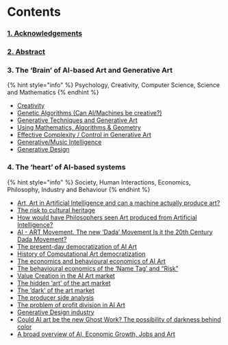 # Contents

### [1. Acknowledgements](acknowledgements.md) <a href="#1-acknowledgements" id="1-acknowledgements"></a>

### [2. Abstract](abstract.md)

### 3. The ‘Brain’ of AI-based Art and Generative Art <a href="#2-the-brain-of-ai-based-art-and-generative-art" id="2-the-brain-of-ai-based-art-and-generative-art"></a>

{% hint style="info" %}
Psychology, Creativity, Computer Science, Science and Mathematics
{% endhint %}

* [Creativity](the-brain-of-ai-based-art-and-generative-art/creativity/)
* [Genetic Algorithms (Can AI/Machines be creative?)](can-ai-machines-be-creative/)
* [Generative Techniques and Generative Art](can-ai-machines-be-creative/generative-techniques-and-generative-art/)
* [Using Mathematics, Algorithms & Geometry](can-ai-machines-be-creative/generative-techniques-and-generative-art/mathematics-algorithms-and-geometry.md)
* [Effective Complexity / Control in Generative Art](can-ai-machines-be-creative/generative-techniques-and-generative-art/effective-complexity-control-in-generative-art.md)
* [Generative/Music Intelligence](can-ai-machines-be-creative/generative-music-intelligence.md)
* [Generative Design](can-ai-machines-be-creative/generative-design.md)

### 4. The ‘heart’ of AI-based systems <a href="#3-the-heart-of-ai-based-systems" id="3-the-heart-of-ai-based-systems"></a>

{% hint style="info" %}
Society, Human Interactions, Economics, Philosophy, Industry and Behaviour
{% endhint %}

* [Art, Art in Artificial Intelligence and can a machine actually produce art?](the-heart-of-ai-based-systems-society-human-interactions-economics-philosophy-and-behavior/art-art-in-artificial-intelligence-and-can-a-machine-actually-produce-art.md)
* [The risk to cultural heritage](the-heart-of-ai-based-systems-society-human-interactions-economics-philosophy-and-behavior/the-risk-to-cultural-heritage.md)
* [How would have Philosophers seen Art produced from Artificial Intelligence?](the-heart-of-ai-based-systems-society-human-interactions-economics-philosophy-and-behavior/how-would-have-philosophers-seen-art-produced-from-artificial-intelligence.md)
* [AI - ART Movement. The new ‘Dada’ Movement Is it the 20th Century Dada Movement?](the-heart-of-ai-based-systems-society-human-interactions-economics-philosophy-and-behavior/ai-art-movement.-the-new-dada-movement.-is-it-the-20th-century-dada-movement.md)
* [The present-day democratization of AI Art](the-heart-of-ai-based-systems-society-human-interactions-economics-philosophy-and-behavior/the-present-day-democratization-of-ai-art.md)
* [History of Computational Art democratization](the-heart-of-ai-based-systems-society-human-interactions-economics-philosophy-and-behavior/history-of-computational-art-democratization.md)
* [The economics and behavioural economics of AI Art](the-heart-of-ai-based-systems-society-human-interactions-economics-philosophy-and-behavior/the-economics-and-behavioral-economics-of-ai-art/)
* [The behavioural economics of the ‘Name Tag’ and “Risk”](the-heart-of-ai-based-systems-society-human-interactions-economics-philosophy-and-behavior/the-economics-and-behavioral-economics-of-ai-art/the-behavioral-economics-of-the-name-tag-and-risk.md)
* [Value Creation in the AI Art market](the-heart-of-ai-based-systems-society-human-interactions-economics-philosophy-and-behavior/the-economics-and-behavioral-economics-of-ai-art/value-creation-in-the-ai-art-market.md)
* [The hidden ‘art’ of the art market](the-heart-of-ai-based-systems-society-human-interactions-economics-philosophy-and-behavior/the-economics-and-behavioral-economics-of-ai-art/the-hidden-art-of-the-art-market.md)
* [The ‘dark’ of the art market](the-heart-of-ai-based-systems-society-human-interactions-economics-philosophy-and-behavior/the-economics-and-behavioral-economics-of-ai-art/the-dark-of-the-art-market.md)
* [The producer side analysis](the-heart-of-ai-based-systems-society-human-interactions-economics-philosophy-and-behavior/the-economics-and-behavioral-economics-of-ai-art/the-producer-side-analysis.md)
* [The problem of profit division in AI Art](the-heart-of-ai-based-systems-society-human-interactions-economics-philosophy-and-behavior/the-economics-and-behavioral-economics-of-ai-art/the-problem-of-profit-division-in-ai-art.md)
* [Generative Design industry](the-heart-of-ai-based-systems-society-human-interactions-economics-philosophy-and-behavior/the-economics-and-behavioral-economics-of-ai-art/generative-design-industry.md)
* [Could AI art be the new Ghost Work? The possibility of darkness behind color](the-heart-of-ai-based-systems-society-human-interactions-economics-philosophy-and-behavior/the-economics-and-behavioral-economics-of-ai-art/could-ai-art-be-the-new-ghost-work-the-possibility-of-darkness-behind-color..md)
* [A broad overview of AI, Economic Growth, Jobs and Art](ai-economic-growth-jobs-and-art/broad-overview.md)

‌
